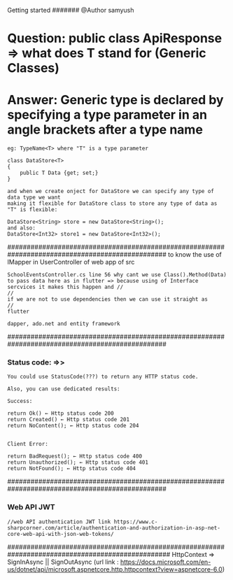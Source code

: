 ﻿Getting started
####### @Author samyush

# Question: public class ApiResponse<T> => what does T stand for (Generic Classes) 

# Answer:   Generic type is declared by specifying a type parameter in an angle brackets after a type name
    eg: TypeName<T> where "T" is a type parameter 
    
    class DataStore<T>
    {
        public T Data {get; set;}
    }

    and when we create onject for DataStore we can specify any type of data type we want
    making it flexible for DataStore class to store any type of data as "T" is flexible:

    DataStore<String> store = new DataStore<String>();
    and also:
    DataStore<Int32> store1 = new DataStore<Int32>();

#################################################################################################
    to know the use of IMapper in UserController of web app of src

    SchoolEventsController.cs line 56 why cant we use Class().Method(Data) to pass data here as in flutter => because using of Interface sercvices it makes this happen and //
    //                                                                                                        if we are not to use dependencies then we can use it straight as 
    //                                                                                                        flutter

    dapper, ado.net and entity framework

#################################################################################################

### Status code: =>>  
    You could use StatusCode(???) to return any HTTP status code.

    Also, you can use dedicated results:

    Success:

    return Ok() ← Http status code 200
    return Created() ← Http status code 201
    return NoContent(); ← Http status code 204


    Client Error:

    return BadRequest(); ← Http status code 400
    return Unauthorized(); ← Http status code 401
    return NotFound(); ← Http status code 404

#################################################################################################

### Web API JWT
    //web API authentication JWT link https://www.c-sharpcorner.com/article/authentication-and-authorization-in-asp-net-core-web-api-with-json-web-tokens/

##################################################################################################
HttpContext => SignInAsync || SignOutAsync (url link : https://docs.microsoft.com/en-us/dotnet/api/microsoft.aspnetcore.http.httpcontext?view=aspnetcore-6.0)

